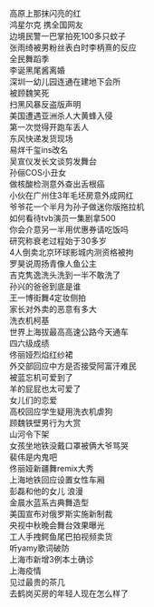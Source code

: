 高原上那抹闪亮的红  
鸿星尔克 携全国网友  
边境民警一巴掌拍死100多只蚊子  
张雨绮被男粉丝表白时李柄熹的反应  
全民舞蹈季  
李诞黑尾酱离婚  
深圳一幼儿园连通在建地下会所  
被顾魏笑死  
扫黑风暴反盗版声明  
美国遭遇亚洲杀人大黄蜂入侵  
第一次觉得开跑车丢人  
东风快递发货现场  
易烊千玺ins改名  
吴宣仪发长文谈剪发舞台  
孙俪COS小丑女  
做核酸检测意外查出舌根癌  
小伙在广州住3年毛坯房意外成网红  
爷爷花一个半月为孙子做迷你版拖拉机  
如何看待tvb演员一集剧拿500  
你会介意另一半用优惠券请吃饭吗  
研究称衰老过程始于30多岁  
4人倒卖北京环球影城内测资格被拘  
罗昊说周扬青像人鱼公主  
吉克隽逸洗头洗到一半不敢洗了  
孙兴的爸爸到底是谁  
王一博街舞4定妆侧拍  
家长对外卖的恶意有多大  
洗衣机柯基  
世界上海拔最高高速公路今天通车  
四六级成绩  
佟丽娅烈焰红纱裙  
外交部回应中方是否接受阿富汗难民  
被蓝忘机可爱到了  
羊的屁屁也太可爱了  
女儿们的恋爱  
高校回应学生疑用洗衣机虐狗  
顾魏铁壁男行为大赏  
山河令下架  
女孩坐地铁没戴口罩被俩大爷骂哭  
裴伟是内鬼吧  
佟丽娅新疆舞remix大秀  
上海地铁回应设置女性车厢  
彭磊和他的女儿 浪漫  
金晨水蓝系古典舞造型  
美国宣布对俄罗斯实施新制裁  
央视中秋晚会舞台效果曝光  
工人手拽鳄鱼尾巴拍视频卖货  
听yamy歌词破防  
上海市新增3例本土确诊  
上海疫情  
见过最贵的茶几  
去鹤岗买房的年轻人现在怎么样了  
